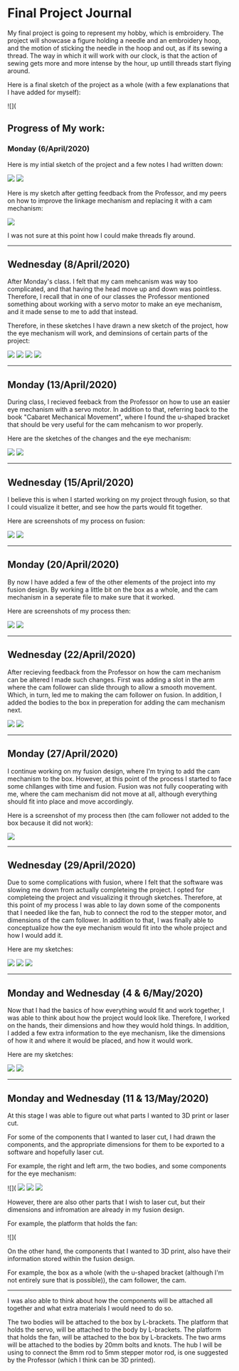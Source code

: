 # Final Project Journal

My final project is going to represent my hobby, which is embroidery. The project will showcase a figure holding a needle and an embroidery hoop, and the motion of sticking the needle in the hoop and out, as if its sewing a thread. The way in which it will work with our clock, is that the action of sewing gets more and more intense by the hour, up untill threads start flying around. 

Here is a final sketch of the project as a whole (with a few explanations that I have added for myself):

![](


## Progress of My work:


### Monday (6/April/2020)

Here is my intial sketch of the project and a few notes I had written down:

![](https://github.com/FatimaAlmaazmi/machineLab/blob/master/sketches/IMG-5902.JPG)
![](https://github.com/FatimaAlmaazmi/machineLab/blob/master/sketches/IMG-5903.JPG)

Here is my sketch after getting feedback from the Professor, and my peers on how to improve the linkage mechanism and replacing it with a cam mechanism:

![](https://github.com/FatimaAlmaazmi/machineLab/blob/master/sketches/2.jpg)

I was not sure at this point how I could make threads fly around.
 ___
 
 
 ## Wednesday (8/April/2020)
 
After Monday's class. I felt that my cam mehcanism was way too complicated, and that having the head move up and down was pointless. Therefore, I recall that in one of our classes the Professor mentioned something about working with a servo motor to make an eye mechanism, and it made sense to me to add that instead.


Therefore, in these sketches I have drawn a new sketch of the project, how the eye mechanism will work, and deminsions of certain parts of the project:
 
 ![](https://github.com/FatimaAlmaazmi/machineLab/blob/master/sketches/IMG-5937.JPG)
 ![](https://github.com/FatimaAlmaazmi/machineLab/blob/master/sketches/IMG-5938.JPG)
 ![](https://github.com/FatimaAlmaazmi/machineLab/blob/master/sketches/IMG-5939.JPG)
 ![](https://github.com/FatimaAlmaazmi/machineLab/blob/master/sketches/IMG-5940.JPG)
 
 ___
 
 
 ## Monday (13/April/2020)
 
 During class, I recieved feeback from the Professor on how to use an easier eye mechanism with a servo motor. In addition to that, referring back to the book "Cabaret Mechanical Movement", where I found the u-shaped bracket that should be very useful for the cam mehcanism to wor properly.
 
 Here are the sketches of the changes and the eye mechanism:
 
 ![](https://github.com/FatimaAlmaazmi/machineLab/blob/master/sketches/IMG-5983.JPG)
 ![](https://github.com/FatimaAlmaazmi/machineLab/blob/master/sketches/IMG-5984.JPG)
 

___


## Wednesday (15/April/2020)

I believe this is when I started working on my project through fusion, so that I could visualize it better, and see how the parts would fit together.

Here are screenshots of my process on fusion:

![](https://github.com/FatimaAlmaazmi/machineLab/blob/master/sketches/Screen%20Shot%202020-05-14%20at%203.43.04%20AM.png)
![](https://github.com/FatimaAlmaazmi/machineLab/blob/master/sketches/Screen%20Shot%202020-05-14%20at%203.44.32%20AM.png)

___

## Monday (20/April/2020)

By now I have added a few of the other elements of the project into my fusion design. By working a little bit on the box as a whole, and the cam mechanism in a seperate file to make sure that it worked.

Here are screenshots of my process then:

![](https://github.com/FatimaAlmaazmi/machineLab/blob/master/sketches/Screen%20Shot%202020-05-14%20at%203.52.17%20AM.png)
![](https://github.com/FatimaAlmaazmi/machineLab/blob/master/sketches/Screen%20Shot%202020-05-14%20at%203.53.28%20AM.png)


___

## Wednesday (22/April/2020)

After recieving feedback from the Professor on how the cam mechanism can be altered I made such changes. First was adding a slot in the arm where the cam follower can slide through to allow a smooth movement. Which, in turn, led me to making the cam follower on fusion. In addition, I added the bodies to the box in preperation for adding the cam mechanism next.


![](https://github.com/FatimaAlmaazmi/machineLab/blob/master/sketches/Screen%20Shot%202020-05-14%20at%204.01.31%20AM.png)
![](https://github.com/FatimaAlmaazmi/machineLab/blob/master/sketches/Screen%20Shot%202020-05-14%20at%204.03.14%20AM.png)


___

## Monday (27/April/2020)

I continue working on my fusion design, where I'm trying to add the cam mechanism to the box. However, at this point of the process I started to face some chllanges with time and fusion. Fusion was not fully cooperating with me, where the cam mechanism did not move at all, although everything should fit into place and move accordingly.

Here is a screenshot of my process then (the cam follower not added to the box because it did not work):


![](https://github.com/FatimaAlmaazmi/machineLab/blob/master/sketches/Screen%20Shot%202020-05-14%20at%204.15.01%20AM.png)


___


## Wednesday (29/April/2020)

Due to some complications with fusion, where I felt that the software was slowing me down from actually completeing the project. I opted for completeing the project and visualizing it through sketches. Therefore, at this point of my process I was able to lay down some of the components that I needed like the fan, hub to connect the rod to the stepper motor, and dimensions of the cam follower. In addition to that, I was finally able to conceptualize how the eye mechanism would fit into the whole project and how I would add it.

Here are my sketches:

![](https://github.com/FatimaAlmaazmi/machineLab/blob/master/sketches/IMG-6134.JPG)
![](https://github.com/FatimaAlmaazmi/machineLab/blob/master/sketches/IMG-6135.JPG)
![](https://github.com/FatimaAlmaazmi/machineLab/blob/master/sketches/IMG-6136.JPG)


___

## Monday and Wednesday (4 & 6/May/2020)

Now that I had the basics of how everything would fit and work together, I was able to think about how the project would look like. Therefore, I worked on the hands, their dimensions and how they would hold things. In addition, I added a few extra information to the eye mechanism, like the dimensions of how it and where it would be placed, and how it would work.

Here are my sketches:


![](https://github.com/FatimaAlmaazmi/machineLab/blob/master/sketches/IMG-6178.JPG)
![](https://github.com/FatimaAlmaazmi/machineLab/blob/master/sketches/IMG-6179.JPG)


___

## Monday and Wednesday (11 & 13/May/2020)

At this stage I was able to figure out what parts I wanted to 3D print or laser cut.


For some of the components that I wanted to laser cut, I had drawn the components, and the appropriate dimensions for them to be exported to a software and hopefully laser cut. 

For example, the right and left arm, the two bodies, and some components for the eye mechanism:

![](
![](https://github.com/FatimaAlmaazmi/machineLab/blob/master/sketches/IMG-6327.JPG)
![](https://github.com/FatimaAlmaazmi/machineLab/blob/master/sketches/IMG-6328.JPG)
![](https://github.com/FatimaAlmaazmi/machineLab/blob/master/sketches/IMG-6330.JPG)


However, there are also other parts that I wish to laser cut, but their dimensions and infromation are already in my fusion design. 

For example, the platform that holds the fan:

![](

On the other hand, the components that I wanted to 3D print, also have their information stored within the fusion design.

For example, the box as a whole (with the u-shaped bracket (although I'm not entirely sure that is possible)), the cam follower, the cam.

___

I was also able to think about how the components will be attached all together and what extra materials I would need to do so. 

The two bodies will be attached to the box by L-brackets.
The platform that holds the servo, will be attached to the body by L-brackets.
The platform that holds the fan, will be attached to the box by L-brackets.
The two arms will be attached to the bodies by 20mm bolts and knots.
The hub I will be using to connect the 8mm rod to 5mm stepper motor rod, is one suggested by the Professor (which I think can be 3D printed).










